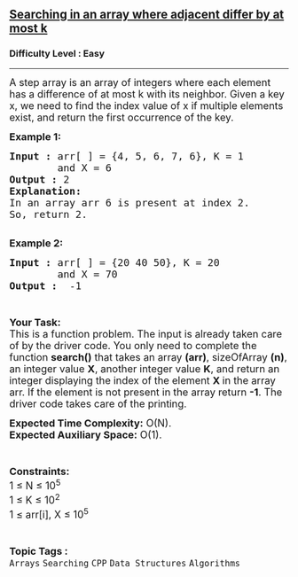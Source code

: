 <h2><a href="https://practice.geeksforgeeks.org/problems/searching-in-an-array-where-adjacent-differ-by-at-most-k0456/1?page=1&status[]=unsolved&sprint=94ade6723438d94ecf0c00c3937dad55&sortBy=submissions">Searching in an array where adjacent differ by at most k</a></h2><h3>Difficulty Level : Easy</h3><hr><div class="problems_problem_content__Xm_eO"><p><span style="font-size:18px">A step array is an array of integers where each element has a difference of at most k with its neighbor. Given a key x, we need to find the index value of x&nbsp;if multiple elements exist, and return the first occurrence of the key. </span></p>

<p><span style="font-size:18px"><strong>Example 1:</strong></span></p>

<pre><span style="font-size:18px"><strong>Input :</strong> arr[ ] = {4, 5, 6, 7, 6}, K = 1 
        and X = 6
<strong>Output :</strong> 2
<strong>Explanation:</strong>
In an array arr 6 is present at index 2.
So, return 2.
</span></pre>

<p><br>
<span style="font-size:18px"><strong>Example 2:</strong></span></p>

<pre><span style="font-size:18px"><strong>Input :</strong> arr[ ] = {20 40 50}, K = 20 
        and X = 70<strong>
Output :</strong>  -1 </span></pre>

<p>&nbsp;</p>

<p><span style="font-size:18px"><strong>Your Task:</strong><br>
This is a function problem. The input is already taken care of by the driver code. You only need to complete the function <strong>search()</strong> that takes an array <strong>(arr)</strong>, sizeOfArray <strong>(n)</strong>, an integer value <strong>X</strong>, another integer value <strong>K</strong>, and return an integer displaying the index of the element <strong>X&nbsp;</strong>in the array arr. If the element is not present in the array return <strong>-1</strong>. The driver code takes care of the printing.</span></p>

<p><span style="font-size:18px"><strong>Expected Time Complexity:</strong>&nbsp;O(N).<br>
<strong>Expected Auxiliary Space:</strong>&nbsp;O(1).</span></p>

<p>&nbsp;</p>

<p><span style="font-size:18px"><strong>Constraints:</strong><br>
1 ≤ N ≤ 10<sup>5</sup><br>
1 ≤ K ≤ 10<sup>2</sup><br>
1 ≤ arr[i], X ≤ 10<sup>5</sup></span></p>
</div><br><p><span style=font-size:18px><strong>Topic Tags : </strong><br><code>Arrays</code>&nbsp;<code>Searching</code>&nbsp;<code>CPP</code>&nbsp;<code>Data Structures</code>&nbsp;<code>Algorithms</code>&nbsp;